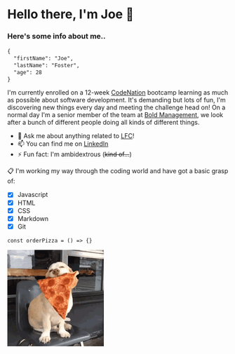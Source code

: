 # Hello there, I'm Joe 👋

### Here's some info about me..

```
{
  "firstName": "Joe",
  "lastName": "Foster",
  "age": 28
}
```

I'm currently enrolled on a 12-week [CodeNation](https://www.wearecodenation.com) bootcamp learning as much as possible about software development. It's demanding but lots of fun, I'm discovering new things every day and meeting the challenge head on!  On a normal day I'm a senior member of the team at [Bold Management](https://www.bold-management.com), we look after a bunch of different people doing all kinds of different things.  

- 💬 Ask me about anything related to [LFC](https://www.liverpoolfc.com/)!
- 📫 You can find me on [LinkedIn](https://www.linkedin.com/in/joe-foster-14b9b5106/)
- ⚡ Fun fact: I'm ambidextrous (~~kind of...~~)  

:clipboard: I'm working my way through the coding world and have got a basic grasp of:
- [x] Javascript
- [x] HTML
- [x] CSS
- [x] Markdown
- [x] Git

```
const orderPizza = () => {}
```

![Pizza](https://github.com/JoeFoster-cn/JoeFoster-cn/blob/main/img/img3.gif)



